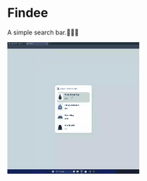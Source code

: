 # Findee
A simple search bar.👨🏻‍💻

![](https://github.com/Josueviillaa/Findee/blob/main/result%20(1).gif)
